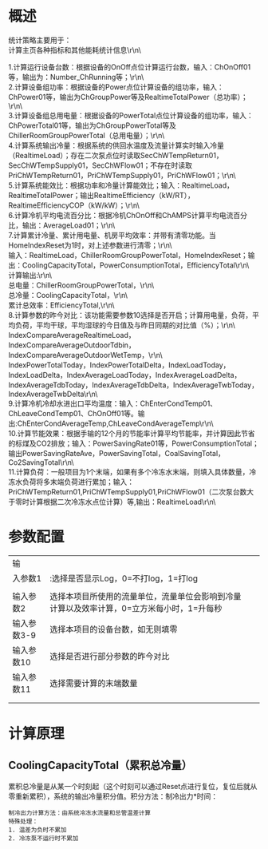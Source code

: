 # 概述

统计策略主要用于：  
  计算主页各种指标和其他能耗统计信息\r\n\

1.计算运行设备台数：根据设备的OnOff点位计算运行台数，输入：ChOnOff01等，输出为：Number\_ChRunning等；\r\n\  
2.计算设备组功率：根据设备的Power点位计算设备的组功率，输入：ChPower01等，输出为ChGroupPower等及RealtimeTotalPower（总功率）；\r\n\  
3.计算设备组总用电量：根据设备的PowerTotal点位计算设备的组功率，输入：ChPowerTotal01等，输出为ChGroupPowerTotal等及ChillerRoomGroupPowerTotal（总用电量）；\r\n\  
4.计算系统输出冷量：根据系统的供回水温度及流量计算实时输入冷量（RealtimeLoad）；存在二次泵点位时读取SecChWTempReturn01，SecChWTempSupply01，SecChWFlow01；不存在时读取PriChWTempReturn01，PriChWTempSupply01，PriChWFlow01；\r\n\  
5.计算系统能效比：根据功率和冷量计算能效比；输入：RealtimeLoad，RealtimeTotalPower；输出RealtimeEfficiency（kW/RT），RealtimeEfficiencyCOP（kW/kW）；\r\n\  
6.计算冷机平均电流百分比：根据冷机ChOnOff和ChAMPS计算平均电流百分比，输出：AverageLoad01；\r\n\  
7.计算累计冷量、累计用电量、机房平均效率：并带有清零功能。当HomeIndexReset为1时，对上述参数进行清零；\r\n\  
输入：RealtimeLoad，ChillerRoomGroupPowerTotal，HomeIndexReset；输出：CoolingCapacityTotal，PowerConsumptionTotal，EfficiencyTotal\r\n\  
计算输出:\r\n\  
总电量：ChillerRoomGroupPowerTotal，\r\n\  
总冷量：CoolingCapacityTotal，\r\n\  
累计总效率：EfficiencyTotal,\r\n\  
8.计算参数的昨今对比：该功能需要参数10选择是否开启；计算用电量，负荷，平均负荷，平均干球，平均湿球的今日值及与昨日同期的对比值（%）；\r\n\  
IndexCompareAverageRealtimeLoad，IndexCompareAverageOutdoorTdbin，IndexCompareAverageOutdoorWetTemp，\r\n\  
IndexPowerTotalToday，IndexPowerTotalDelta，IndexLoadToday，IndexLoadDelta，IndexAverageLoadToday，IndexAverageLoadDelta，IndexAverageTdbToday，IndexAverageTdbDelta，IndexAverageTwbToday，IndexAverageTwbDelta\r\n\  
9.计算冷机冷却水进出口平均温度：输入：ChEnterCondTemp01、ChLeaveCondTemp01、ChOnOff01等。输出:ChEnterCondAverageTemp,ChLeaveCondAverageTemp\r\n\  
10.计算节能效果：根据手输的12个月的节能率计算平均节能率，并计算因此节省的标煤及CO2排放；输入：PowerSavingRate01等，PowerConsumptionTotal；输出PowerSavingRateAve，PowerSavingTotal，CoalSavingTotal，Co2SavingTotal\r\n\  
11.计算负荷：一般项目为1个末端，如果有多个冷冻水末端，则填入具体数量，冷冻水负荷将多末端负荷进行累加；输入：PriChWTempReturn01,PriChWTempSupply01,PriChWFlow01（二次泵台数大于零时计算根据二次冷冻水点位计算）等,输出：RealtimeLoad\r\n\

# 参数配置

|  |  |  |
| :--- | :--- | :--- |
| 输入参数1 | :选择是否显示Log，0=不打log，1=打log |  |
| 输入参数2 | 选择本项目所使用的流量单位，流量单位会影响到冷量计算以及效率计算，0=立方米每小时，1=升每秒 |  |
| 输入参数3-9 | 选择本项目的设备台数，如无则填零 |  |
| 输入参数10 | 选择是否进行部分参数的昨今对比 |  |
| 输入参数11 | 选择需要计算的末端数量 |  |
|  |  |  |
|  |  |  |

# 计算原理

## CoolingCapacityTotal（累积总冷量）

  累积总冷量是从某一个时刻起（这个时刻可以通过Reset点进行复位，复位后就从零重新累积），系统的输出冷量积分值。积分方法：制冷出力\*时间：

```
制冷出力计算方法：由系统冷冻水流量和总管温差计算
特殊处理：
1. 温差为负时不累加
2. 冷冻泵不运行时不累加
```










